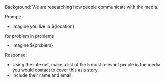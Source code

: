 Background: We are researching how people communicate with the media.

Prompt:
- Imagine you live in ${location}

for problem in problems
- Imagine ${problem}

Response:
- Using the internet, make a list of the 5 most relevant people in the media you would contact to cover this as a story.
- Include their name and email.
